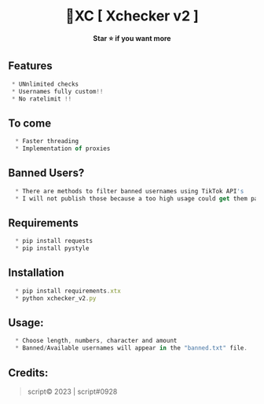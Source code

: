 <h1 align="center">💎XC [ Xchecker v2 ]</h1>

<p align='center'>
  <b>Star ⭐ if you want more</b><br>
</p>

## Features
```js
 * UNnlimited checks
 * Usernames fully custom!!
 * No ratelimit !!
```
## To come
```js
  * Faster threading
  * Implementation of proxies
```
## Banned Users?
```js
  * There are methods to filter banned usernames using TikTok API's
  * I will not publish those because a too high usage could get them patched
```

## Requirements
```js
  * pip install requests
  * pip install pystyle
```

## Installation
```js
  * pip install requirements.xtx
  * python xchecker_v2.py
```

##  Usage:
```js
  * Choose length, numbers, character and amount
  * Banned/Available usernames will appear in the "banned.txt" file.
```

##  Credits:
 > [![]()]([https://github.com/scriptLab06]) <br>script© 2023 | script#0928


